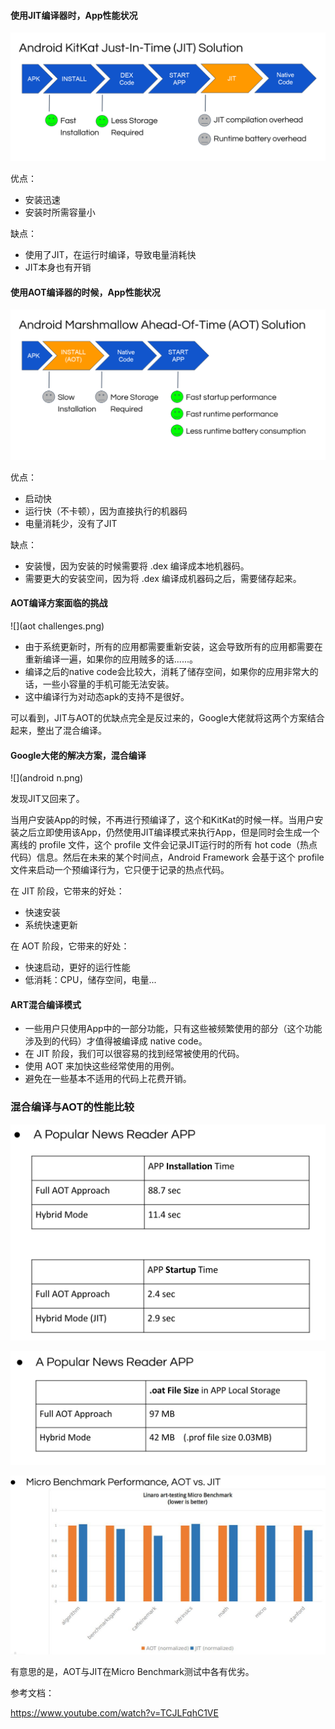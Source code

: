 #### 使用JIT编译器时，App性能状况

![](JIT.png)

优点：

- 安装迅速
- 安装时所需容量小

缺点：

- 使用了JIT，在运行时编译，导致电量消耗快
- JIT本身也有开销

#### 使用AOT编译器的时候，App性能状况

![](AOT.png)

优点：

- 启动快
- 运行快（不卡顿），因为直接执行的机器码
- 电量消耗少，没有了JIT

缺点：

- 安装慢，因为安装的时候需要将 .dex 编译成本地机器码。
- 需要更大的安装空间，因为将 .dex 编译成机器码之后，需要储存起来。

#### AOT编译方案面临的挑战

![](aot challenges.png)

- 由于系统更新时，所有的应用都需要重新安装，这会导致所有的应用都需要在重新编译一遍，如果你的应用贼多的话......。
- 编译之后的native code会比较大，消耗了储存空间，如果你的应用非常大的话，一些小容量的手机可能无法安装。
- 这中编译行为对动态apk的支持不是很好。

可以看到，JIT与AOT的优缺点完全是反过来的，Google大佬就将这两个方案结合起来，整出了混合编译。

#### Google大佬的解决方案，混合编译

![](android n.png)

发现JIT又回来了。

当用户安装App的时候，不再进行预编译了，这个和KitKat的时候一样。当用户安装之后立即使用该App，仍然使用JIT编译模式来执行App，但是同时会生成一个离线的 profile 文件，这个 profile 文件会记录JIT运行时的所有 hot code（热点代码）信息。然后在未来的某个时间点，Android Framework 会基于这个 profile 文件来启动一个预编译行为，它只便于记录的热点代码。

在 JIT 阶段，它带来的好处：

- 快速安装
- 系统快速更新

在 AOT 阶段，它带来的好处：

- 快速启动，更好的运行性能
- 低消耗：CPU，储存空间，电量...

#### ART混合编译模式

- 一些用户只使用App中的一部分功能，只有这些被频繁使用的部分（这个功能涉及到的代码）才值得被编译成 native code。
- 在 JIT 阶段，我们可以很容易的找到经常被使用的代码。
- 使用 AOT 来加快这些经常使用的用例。
- 避免在一些基本不适用的代码上花费开销。

### 混合编译与AOT的性能比较

![](performance1.png)

![](performance2.png)

![1540221641850](performance3.PNG)

有意思的是，AOT与JIT在Micro Benchmark测试中各有优劣。



参考文档：

https://www.youtube.com/watch?v=TCJLFqhC1VE